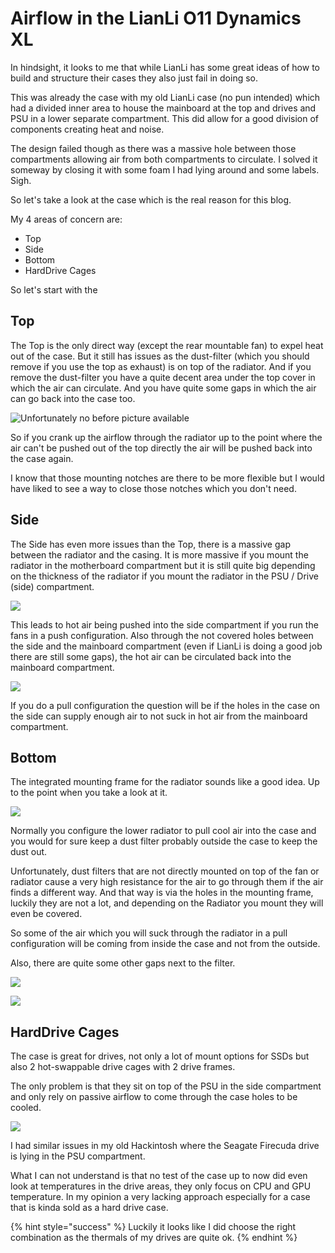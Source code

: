 # Airflow in the LianLi O11 Dynamics XL

In hindsight, it looks to me that while LianLi has some great ideas of how to build and structure their cases they also just fail in doing so. 

This was already the case with my old LianLi case \(no pun intended\) which had a divided inner area to house the mainboard at the top and drives and PSU in a lower separate compartment. This did allow for a good division of components creating heat and noise.

The design failed though as there was a massive hole between those compartments allowing air from both compartments to circulate. I solved it someway by closing it with some foam I had lying around and some labels. Sigh.

So let's take a look at the case which is the real reason for this blog.

My 4 areas of concern are:

* Top
* Side
* Bottom
* HardDrive Cages

So let's start with the

## Top

The Top is the only direct way \(except the rear mountable fan\) to expel heat out of the case. But it still has issues as the dust-filter \(which you should remove if you use the top as exhaust\) is on top of the radiator. And if you remove the dust-filter you have a quite decent area under the top cover in which the air can circulate. And you have quite some gaps in which the air can go back into the case too.

![Unfortunately no before picture available](../../.gitbook/assets/topgapclosed.png)

So if you crank up the airflow through the radiator up to the point where the air can't be pushed out of the top directly the air will be pushed back into the case again.

I know that those mounting notches are there to be more flexible but I would have liked to see a way to close those notches which you don't need.

## Side

The Side has even more issues than the Top, there is a massive gap between the radiator and the casing. It is more massive if you mount the radiator in the motherboard compartment but it is still quite big depending on the thickness of the radiator if you mount the radiator in the PSU / Drive \(side\) compartment.

![](../../.gitbook/assets/sidewithdrainandgaps.png)

This leads to hot air being pushed into the side compartment if you run the fans in a push configuration. Also through the not covered holes between the side and the mainboard compartment \(even if LianLi is doing a good job there are still some gaps\), the hot air can be circulated back into the mainboard compartment.

![](../../.gitbook/assets/aquaintheside.png)

If you do a pull configuration the question will be if the holes in the case on the side can supply enough air to not suck in hot air from the mainboard compartment.

## Bottom

The integrated mounting frame for the radiator sounds like a good idea. Up to the point when you take a look at it.

![](../../.gitbook/assets/bottomradwithholes.png)

Normally you configure the lower radiator to pull cool air into the case and you would for sure keep a dust filter probably outside the case to keep the dust out.

Unfortunately, dust filters that are not directly mounted on top of the fan or radiator cause a very high resistance for the air to go through them if the air finds a different way. And that way is via the holes in the mounting frame, luckily they are not a lot, and depending on the Radiator you mount they will even be covered.

So some of the air which you will suck through the radiator in a pull configuration will be coming from inside the case and not from the outside.

Also, there are quite some other gaps next to the filter.

![](../../.gitbook/assets/gratewithswisscheese.png)

![](../../.gitbook/assets/gratefromtheotherside.png)

## HardDrive Cages

The case is great for drives, not only a lot of mount options for SSDs but also 2 hot-swappable drive cages with 2 drive frames.

The only problem is that they sit on top of the PSU in the side compartment and only rely on passive airflow to come through the case holes to be cooled.

![](../../.gitbook/assets/mainboardconnectionpanel.png)

I had similar issues in my old Hackintosh where the Seagate Firecuda drive is lying in the PSU compartment.

What I can not understand is that no test of the case up to now did even look at temperatures in the drive areas, they only focus on CPU and GPU temperature. In my opinion a very lacking approach especially for a case that is kinda sold as a hard drive case.

{% hint style="success" %}
Luckily it looks like I did choose the right combination as the thermals of my drives are quite ok.
{% endhint %}

